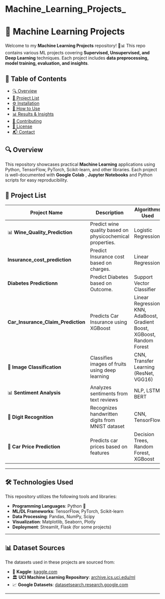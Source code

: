 # Machine_Learning_Projects_


# 🚀 Machine Learning Projects

Welcome to my **Machine Learning Projects** repository! 🤖📊 This repo contains various ML projects covering **Supervised, Unsupervised, and Deep Learning** techniques. Each project includes **data preprocessing, model training, evaluation, and insights**.

## 📌 Table of Contents
- [🔍 Overview](#-overview)
- [📂 Project List](#-project-list)
- [⚙️ Installation](#️-installation)
- [🚀 How to Use](#-how-to-use)
- [📊 Results & Insights](#-results--insights)
- [🤝 Contributing](#-contributing)
- [📜 License](#-license)
- [📬 Contact](#-contact)

## 🔍 Overview
This repository showcases practical **Machine Learning** applications using Python, TensorFlow, PyTorch, Scikit-learn, and other libraries. Each project is well-documented with **Google Colab** , **Jupyter Notebooks** and Python scripts for easy reproducibility.

## 📂 Project List
| Project Name | Description | Algorithms Used |
|-------------|------------|----------------|
| 📊 **Wine_Quality_Prediction** | Predict wine quality based on physicochemical properties. | Logistic Regression |
|  **Insurance_cost_prediction** | Predict Insurance cost based on charges. | Linear Regression |
|  **Diabetes Predictionn** | Predict Diabetes based on Outcome. | Support Vector Classifier |
|  **Car_Insurance_Claim_Prediction** | Predicts Car Insurance using XGBoost | Linear Regression, KNN, AdaBoost, Gradient Boost, XGBoost, Random Forest |
| 🍎 **Image Classification** | Classifies images of fruits using deep learning | CNN, Transfer Learning (ResNet, VGG16) |
| 📊 **Sentiment Analysis** | Analyzes sentiments from text reviews | NLP, LSTM, BERT |
| 🔢 **Digit Recognition** | Recognizes handwritten digits from MNIST dataset | CNN, TensorFlow |
| 🚗 **Car Price Prediction** | Predicts car prices based on features | Decision Trees, Random Forest, XGBoost |

---

## 🛠 Technologies Used
This repository utilizes the following tools and libraries:
- **Programming Languages**: Python 🐍
- **ML/DL Frameworks**: TensorFlow, PyTorch, Scikit-learn
- **Data Processing**: Pandas, NumPy, Scipy
- **Visualization**: Matplotlib, Seaborn, Plotly
- **Deployment**: Streamlit, Flask (for some projects)

---

## 📊 Dataset Sources
The datasets used in these projects are sourced from:
- 📂 **Kaggle**: [kaggle.com](https://www.kaggle.com/)
- 🏛 **UCI Machine Learning Repository**: [archive.ics.uci.edu/ml](https://archive.ics.uci.edu/ml/)
- 📈 **Google Datasets**: [datasetsearch.research.google.com](https://datasetsearch.research.google.com/)

---
